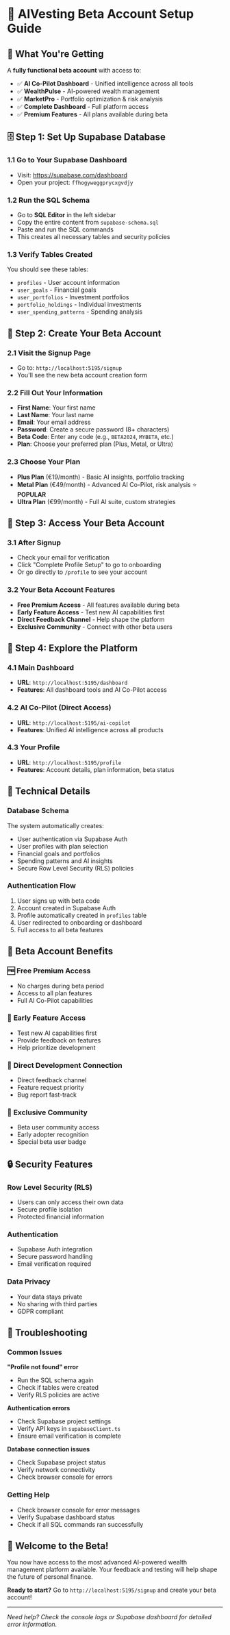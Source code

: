 # 🚀 AIVesting Beta Account Setup Guide

## 🎯 **What You're Getting**

A **fully functional beta account** with access to:
- ✅ **AI Co-Pilot Dashboard** - Unified intelligence across all tools
- ✅ **WealthPulse** - AI-powered wealth management
- ✅ **MarketPro** - Portfolio optimization & risk analysis
- ✅ **Complete Dashboard** - Full platform access
- ✅ **Premium Features** - All plans available during beta

## 🗄️ **Step 1: Set Up Supabase Database**

### 1.1 Go to Your Supabase Dashboard
- Visit: https://supabase.com/dashboard
- Open your project: `ffhogyweggprycxgvdjy`

### 1.2 Run the SQL Schema
- Go to **SQL Editor** in the left sidebar
- Copy the entire content from `supabase-schema.sql`
- Paste and run the SQL commands
- This creates all necessary tables and security policies

### 1.3 Verify Tables Created
You should see these tables:
- `profiles` - User account information
- `user_goals` - Financial goals
- `user_portfolios` - Investment portfolios
- `portfolio_holdings` - Individual investments
- `user_spending_patterns` - Spending analysis

## 🎨 **Step 2: Create Your Beta Account**

### 2.1 Visit the Signup Page
- Go to: `http://localhost:5195/signup`
- You'll see the new beta account creation form

### 2.2 Fill Out Your Information
- **First Name**: Your first name
- **Last Name**: Your last name
- **Email**: Your email address
- **Password**: Create a secure password (8+ characters)
- **Beta Code**: Enter any code (e.g., `BETA2024`, `MYBETA`, etc.)
- **Plan**: Choose your preferred plan (Plus, Metal, or Ultra)

### 2.3 Choose Your Plan
- **Plus Plan** (€19/month) - Basic AI insights, portfolio tracking
- **Metal Plan** (€49/month) - Advanced AI Co-Pilot, risk analysis ⭐ **POPULAR**
- **Ultra Plan** (€99/month) - Full AI suite, custom strategies

## 🎉 **Step 3: Access Your Beta Account**

### 3.1 After Signup
- Check your email for verification
- Click "Complete Profile Setup" to go to onboarding
- Or go directly to `/profile` to see your account

### 3.2 Your Beta Account Features
- **Free Premium Access** - All features available during beta
- **Early Feature Access** - Test new AI capabilities first
- **Direct Feedback Channel** - Help shape the platform
- **Exclusive Community** - Connect with other beta users

## 🚀 **Step 4: Explore the Platform**

### 4.1 Main Dashboard
- **URL**: `http://localhost:5195/dashboard`
- **Features**: All dashboard tools and AI Co-Pilot access

### 4.2 AI Co-Pilot (Direct Access)
- **URL**: `http://localhost:5195/ai-copilot`
- **Features**: Unified AI intelligence across all products

### 4.3 Your Profile
- **URL**: `http://localhost:5195/profile`
- **Features**: Account details, plan information, beta status

## 🔧 **Technical Details**

### Database Schema
The system automatically creates:
- User authentication via Supabase Auth
- User profiles with plan selection
- Financial goals and portfolios
- Spending patterns and AI insights
- Secure Row Level Security (RLS) policies

### Authentication Flow
1. User signs up with beta code
2. Account created in Supabase Auth
3. Profile automatically created in `profiles` table
4. User redirected to onboarding or dashboard
5. Full access to all beta features

## 🎯 **Beta Account Benefits**

### 🆓 **Free Premium Access**
- No charges during beta period
- Access to all plan features
- Full AI Co-Pilot capabilities

### 🚀 **Early Feature Access**
- Test new AI capabilities first
- Provide feedback on features
- Help prioritize development

### 🤝 **Direct Development Connection**
- Direct feedback channel
- Feature request priority
- Bug report fast-track

### 👥 **Exclusive Community**
- Beta user community access
- Early adopter recognition
- Special beta user badge

## 🔒 **Security Features**

### Row Level Security (RLS)
- Users can only access their own data
- Secure profile isolation
- Protected financial information

### Authentication
- Supabase Auth integration
- Secure password handling
- Email verification required

### Data Privacy
- Your data stays private
- No sharing with third parties
- GDPR compliant

## 🚨 **Troubleshooting**

### Common Issues

**"Profile not found" error**
- Run the SQL schema again
- Check if tables were created
- Verify RLS policies are active

**Authentication errors**
- Check Supabase project settings
- Verify API keys in `supabaseClient.ts`
- Ensure email verification is complete

**Database connection issues**
- Check Supabase project status
- Verify network connectivity
- Check browser console for errors

### Getting Help
- Check browser console for error messages
- Verify Supabase dashboard status
- Check if all SQL commands ran successfully

## 🎊 **Welcome to the Beta!**

You now have access to the most advanced AI-powered wealth management platform available. Your feedback and testing will help shape the future of personal finance.

**Ready to start?** Go to `http://localhost:5195/signup` and create your beta account!

---

*Need help? Check the console logs or Supabase dashboard for detailed error information.* 